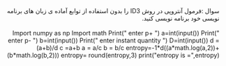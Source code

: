 <div dir="rtl">
سوال :فرمول آنتروپی در روش ID3 را بدون استفاده از توابع آماده ی زبان های برنامه نویسی خود برنامه نویسی کنید.
</div>
<br/>
<div dir="rtl">
Import numpy as np
Import math
Print(" enter p+ ")
a=int(input())
Print(" enter p- ")
b=int(input())
Print(" enter instant quantity ")
D=int(input())
d =(a+b)/d
c =a+b
a = a/c
b = b/c
entropy=-1*d((a*math.log(a,2))+(b*math.log(b,2)))
entropy= round(entropy,3)
print("entropy is =",entropy)
</div>
